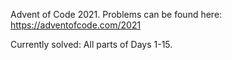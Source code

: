 Advent of Code 2021. Problems can be found here: https://adventofcode.com/2021

Currently solved:
All parts of Days 1-15.